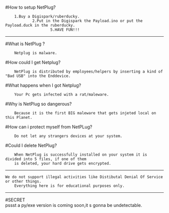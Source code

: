 
#How to setup NetPlug?
        
        1.Buy a Digispark/ruberducky.
                2.Put in the Digispark the Payload.ino or put the Payload.duck in the ruberducky.
                        5.HAVE FUN!!!

----------------------------------------------------------------------------------------------------------------------------------

#What is NetPlug ?
        
        Netplug is malware.

#How could I get Netplug?
        
        NetPlug is distributed by employees/helpers by inserting a kind of "Bad USB" into the Enddevice.

#What happens when I got Netplug?
        
        Your Pc gets infected with a rat/maleware.

#Why is NetPlug so dangerous?
        
        Because it is the first BIG maleware that gets injeted local on this Planet.

#How can i protect myself from NetPLug?
        
        Do not let any strangers devices at your system.

#Could I delete NetPlug?
        
        When NetPlug is successfully installed on your system it is divided into 5 files, if one of them
        is deleted, your hard drive gets encrypted.

----------------------------------------------------------------------------------------------------------------------------------
    We do not support illegal activities like Distibutal Denial Of Service or other things. 
        Everything here is for educational purposes only.
----------------------------------------------------------------------------------------------------------------------------------     
#SECRET                                                                                               
                                                                                                pssst a py/exe version is coming soon,it s gonna be undetectable.
